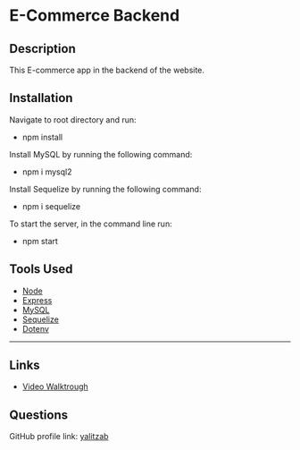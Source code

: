 # E-Commerce Backend 

## Description 

This E-commerce app in the backend of the website. 

## Installation

Navigate to root directory and run: 

* npm install

Install MySQL by running the following command: 

* npm i mysql2

Install Sequelize by running the following command: 

* npm i sequelize

To start the server, in the command line run:

* npm start

## Tools Used

* [Node](https://nodejs.org/en/docs/)
* [Express](https://www.npmjs.com/package/express)
* [MySQL](https://www.npmjs.com/package/mysql2)
* [Sequelize](https://www.npmjs.com/package/sequelize)
* [Dotenv](https://www.npmjs.com/package/dotenv)

______

## Links

* [Video Walktrough]()

## Questions

GitHub profile link: [yalitzab](https://github.com/yalitzab)